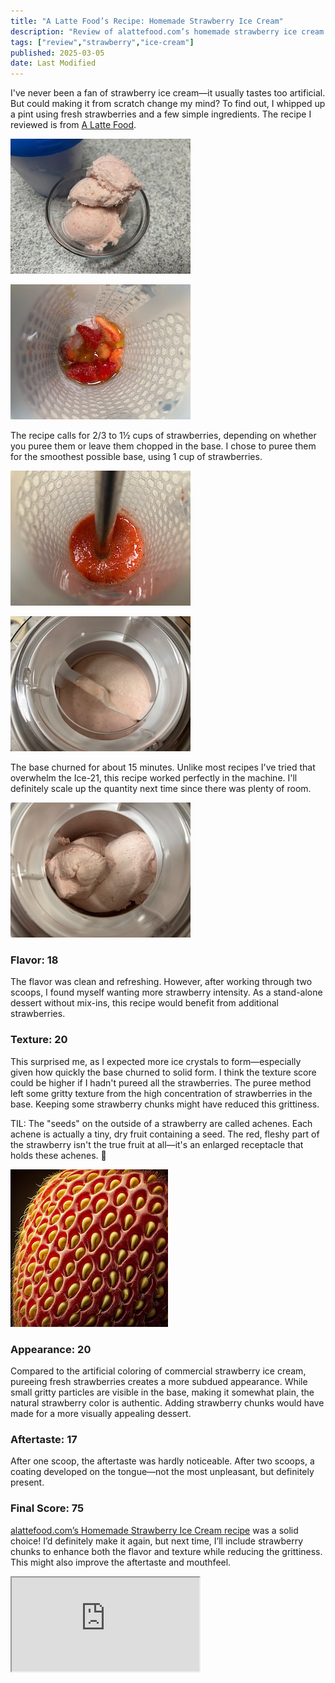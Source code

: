 ```yaml
---
title: "A Latte Food’s Recipe: Homemade Strawberry Ice Cream"
description: "Review of alattefood.com’s homemade strawberry ice cream recipe."
tags: ["review","strawberry","ice-cream"]
published: 2025-03-05
date: Last Modified
---
```


I've never been a fan of strawberry ice cream—it usually tastes too artificial. But could making it from scratch change my mind? To find out, I whipped up a pint using fresh strawberries and a few simple ingredients. The recipe I reviewed is from [A Latte Food](https://www.alattefood.com/homemade-strawberry-ice-cream/).


![strawberry-ice-cream.jpg](strawberry-ice-cream.jpg)


![ingredients.jpg](ingredients.jpg)


The recipe calls for 2/3 to 1½ cups of strawberries, depending on whether you puree them or leave them chopped in the base. I chose to puree them for the smoothest possible base, using 1 cup of strawberries.


![puree.jpg](puree.jpg)


![churning.jpg](churning.jpg)


The base churned for about 15 minutes. Unlike most recipes I've tried that overwhelm the Ice-21, this recipe worked perfectly in the machine. I'll definitely scale up the quantity next time since there was plenty of room.


![finished.jpg](finished.jpg)


### **Flavor: 18**


The flavor was clean and refreshing. However, after working through two scoops, I found myself wanting more strawberry intensity. As a stand-alone dessert without mix-ins, this recipe would benefit from additional strawberries.


### **Texture: 20**


This surprised me, as I expected more ice crystals to form—especially given how quickly the base churned to solid form. I think the texture score could be higher if I hadn't pureed all the strawberries. The puree method left some gritty texture from the high concentration of strawberries in the base. Keeping some strawberry chunks might have reduced this grittiness.


TIL: The "seeds" on the outside of a strawberry are called achenes. Each achene is actually a tiny, dry fruit containing a seed. The red, fleshy part of the strawberry isn't the true fruit at all—it's an enlarged receptacle that holds these achenes. 🤯


![ai-generated-achenes.jpg](ai-generated-achenes.jpg)


### **Appearance: 20**


Compared to the artificial coloring of commercial strawberry ice cream, pureeing fresh strawberries creates a more subdued appearance. While small gritty particles are visible in the base, making it somewhat plain, the natural strawberry color is authentic. Adding strawberry chunks would have made for a more visually appealing dessert.


### **Aftertaste: 17**


After one scoop, the aftertaste was hardly noticeable. After two scoops, a coating developed on the tongue—not the most unpleasant, but definitely present.


### Final Score: 75



[alattefood.com’s Homemade Strawberry Ice Cream recipe](https://www.alattefood.com/homemade-strawberry-ice-cream/) was a solid choice! I’d definitely make it again, but next time, I’ll include strawberry chunks to enhance both the flavor and texture while reducing the grittiness. This might also improve the aftertaste and mouthfeel.


<iframe src="https://app.freezethepint.com/ice-cream/homemade-strawberry-ice-cream" title="Gallery of frozen dessert recipes."></iframe>


